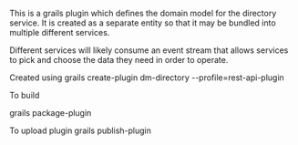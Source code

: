 

This is a grails plugin which defines the domain model for the directory service. It is created as a separate entity
so that it may be bundled into multiple different services.

Different services will likely consume an event stream that allows services to pick and choose the data they need in
order to operate.


Created using
grails create-plugin dm-directory --profile=rest-api-plugin


To build

grails package-plugin

To upload plugin
grails publish-plugin
